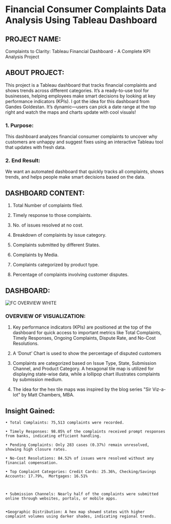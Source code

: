 # Financial Consumer Complaints Data Analysis Using Tableau Dashboard



## PROJECT NAME:

Complaints to Clarity: Tableau Financial Dashboard - A Complete KPI Analysis Project

## ABOUT PROJECT:

This project is a Tableau dashboard that tracks financial complaints and shows trends across different categories. It’s a ready-to-use tool for businesses, helping employees make smart decisions by looking at key performance indicators (KPIs). I got the idea for this dashboard from Gandes Goldestan. It’s dynamic—users can pick a date range at the top right and watch the maps and charts update with cool visuals!



###  1. Purpose: 
This dashboard analyzes financial consumer complaints to uncover why customers are unhappy and suggest fixes using an interactive Tableau tool that updates with fresh data.

   
### 2. End Result:
We want an automated dashboard that quickly tracks all complaints, shows trends, and helps people make smart decisions based on the data.
  
  
## DASHBOARD CONTENT:

   1. Total Number of complaints filed.

   2. Timely response to those complaints.

   3. No. of issues resolved at no cost.

   4. Breakdown of complaints by issue category.

   5. Complaints submitted by different States.

   6. Complaints by Media.

   7. Complaints categorized by product type.

   8. Percentage of complaints involving customer disputes.

## DASHBOARD:
![FC OVERVIEW WHITE](https://user-images.githubusercontent.com/124501309/224550453-852c3457-bd5a-4b7a-9027-7e1ddc31fae8.png)



### OVERVIEW OF VISUALIZATION:

   1) Key performance indicators (KPIs) are positioned at the top of the dashboard for quick access to important metrics like Total Complaints, Timely Responses, Ongoing Complaints, Dispute Rate, and No-Cost Resolutions.

   2) A ‘Donut’ Chart is used to show the percentage of disputed customers

   3) Complaints are categorized based on Issue Type, State, Submission Channel, and Product Category. A hexagonal tile map is utilized for displaying state-wise data, while a lollipop chart illustrates complaints by submission medium.

   4) The idea for the hex tile maps was inspired by the blog series "Sir Viz-a-lot" by Matt Chambers, MBA.

## Insight Gained:

  

    • Total Complaints: 75,513 complaints were recorded.
   
    • Timely Responses: 98.05% of the complaints received prompt responses from banks, indicating efficient handling.
   
    • Pending Complaints: Only 283 cases (0.37%) remain unresolved, showing high closure rates.
   
    • No-Cost Resolutions: 84.52% of issues were resolved without any financial compensation.

    • Top Complaint Categories: Credit Cards: 25.36%, Checking/Savings Accounts: 17.79%,  Mortgages: 16.51%
   
     
   
    • Submission Channels: Nearly half of the complaints were submitted online through websites, portals, or mobile apps.
   
   
    •Geographic Distribution: A hex map showed states with higher complaint volumes using darker shades, indicating regional trends.
